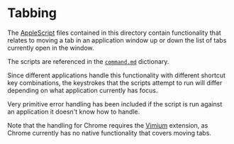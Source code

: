 # Tabbing

The [AppleScript][] files contained in this directory contain functionality that
relates to moving a tab in an application window up or down the list of tabs
currently open in the window.

The scripts are referenced in the [`command.md`][] dictionary.

Since different applications handle this functionality with different shortcut
key combinations, the keystrokes that the scripts attempt to run will differ
depending on what application currently has focus.

Very primitive error handling has been included if the script is run against an
application it doesn't know how to handle.

Note that the handling for Chrome requires the [Vimium][] extension, as Chrome
currently has no native functionality that covers moving tabs.

[AppleScript]: https://en.wikipedia.org/wiki/AppleScript
[`command.md`]: ../../../dictionaries/command.md#switching
[Vimium]: https://chrome.google.com/webstore/detail/vimium/dbepggeogbaibhgnhhndojpepiihcmeb?hl=en
